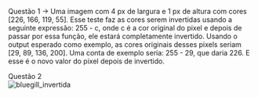 Questão 1 -> Uma imagem com 4 px de largura e 1 px de altura com cores [226, 166, 119, 55]. 
Esse teste faz as cores serem invertidas usando a seguinte expressão: 255 - c, onde c é a cor original do pixel
e depois de passar por essa função, ele estará completamente invertido.
Usando o output esperado como exemplo, as cores originais desses pixels seriam [29, 89, 136, 200].
Uma conta de exemplo seria: 255 - 29, que daria 226. E esse é o novo valor do pixel depois de invertido.

Questão 2 <br> ![bluegill_invertida](img/bluegill_invertida.png)

